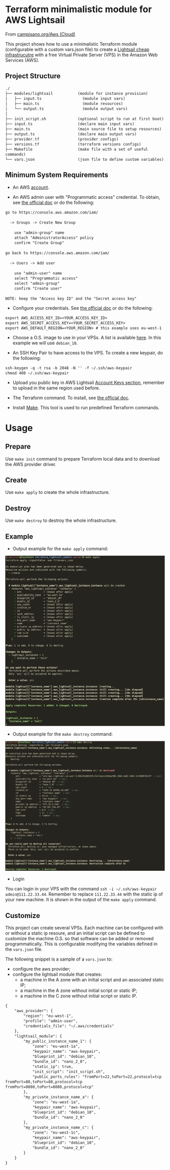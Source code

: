 # Terraform minimalistic module for AWS Lightsail

From [campisano.org/Aws (Cloud)](http://www.campisano.org/wiki/en/Aws_(Cloud)#Use_AWS_lightsail_simplified_service)

This project shows how to use a minimalistic Terraform module (configurable with a custom vars.json file) to create a [Lightsail cheap infrastrucutre](https://aws.amazon.com/lightsail/) with a free Virtual Private Server (VPS) in the Amazon Web Services (AWS).



Project Structure
-----------------

```
./
├── modules/lightsail           (module for instance provision)
│   ├── input.ts                  (module input vars)
│   ├── main.ts                   (module resources)
│   └── output.ts                 (module output vars)
│
├── init_script.sh              (optional script to run at first boot)
├── input.ts                    (declare main input vars)
├── main.ts                     (main source file to setup resources)
├── output.ts                   (declare main output vars)
├── provider.tf                 (provider configs)
├── versions.tf                 (terraform versions configs)
├── Makefile                    (make file with a set of useful commands)
└── vars.json                   (json file to define custom variables)
```



Minimum System Requirements
---------------------------

* An AWS [account](https://portal.aws.amazon.com/gp/aws/developer/registration/index.html?client=lightsail).

* An AWS admin user with "Programmatic access" credential. To obtain, see [the official doc](https://docs.aws.amazon.com/IAM/latest/UserGuide/getting-started_create-admin-group.html) or do the following:

```
go to https://console.aws.amazon.com/iam/

  -> Groups -> Create New Group

    use "admin-group" name
    attach "AdministratorAccess" policy
    confirm "Create Group"

go back to https://console.aws.amazon.com/iam/

  -> Users -> Add user

    use "admin-user" name
    select "Programmatic access"
    select "admin-group"
    confirm "Create user"

NOTE: keep the "Access key ID" and the "Secret access key"
```

* Configure your credentials. See [the official doc](https://docs.aws.amazon.com/cli/latest/userguide/cli-configure-envvars.html) or do the following:

```
export AWS_ACCESS_KEY_ID=<YOUR_ACCESS_KEY_ID>
export AWS_SECRET_ACCESS_KEY=<YOUR_SECRET_ACCESS_KEY>
export AWS_DEFAULT_REGION=<YOUR_REGION> # this example uses eu-west-1
```

* Choose a O.S. image to use in your VPSs. A list is available [here](https://lightsail.aws.amazon.com/ls/docs/en_us/articles/compare-options-choose-lightsail-instance-image). In this example we will use `debian_10`.

* An SSH Key Pair to have access to the VPS. To create a new keypair, do the following:

```
ssh-keygen -q -t rsa -b 2048 -N '' -f ~/.ssh/aws-keypair
chmod 400 ~/.ssh/aws-keypair
```

* Upload you public key in AWS Lightsail [Account Keys section](https://lightsail.aws.amazon.com/ls/webapp/account/keys), remember to upload in the same region used before.

* The Terraform command. To install, see [the official doc](https://www.terraform.io/downloads.html).

* Install [Make](https://www.gnu.org/software/make/). This tool is used to run predefined Terraform commands.



# Usage



Prepare
-------

Use `make init` command to prepare Terraform local data and to download the AWS provider driver.

Create
------

Use `make apply` to create the whole infrastructure.

Destroy
-------

Use `make destroy` to destroy the whole infrastructure.



Example
-------

* Output example for the `make apply` command:

![make apply image](/docs/README.md/make_apply.png?raw=true "make apply command")

* Output example for the `make destroy` command:

![make destroy image](/docs/README.md/make_destroy.png?raw=true "make destroy command")

* Login

You can login in your VPS with the command `ssh -i ~/.ssh/aws-keypair admin@111.22.33.44`. Remember to replace `111.22.33.44` with the static ip of your new machine. It is shown in the output of the `make apply` command.



Customize
---------

This project can create several VPSs. Each machine can be configured with or without a static ip resoure, and an initial script can be defined to customize the machine O.S. so that software can be added or removed programmatically. This is configurable modifying the variables defined in the `vars.json` file.

The following snippet is a sample of a `vars.json` to:
* configure the aws provider;
* configure the lightsail module that creates:
  * a machine in the A zone with an initial script and an associated static IP;
  * a machine in the A zone without initial script or static IP;
  * a machine in the C zone without initial script or static IP.

```
{
    "aws_provider": {
        "region": "eu-west-1",
        "profile": "admin-user",
        "credentials_file": "~/.aws/credentials"
    },
    "lightsail_module": {
        "my_public_instance_name_1": {
            "zone": "eu-west-1a",
            "keypair_name": "aws-keypair",
            "blueprint_id": "debian_10",
            "bundle_id": "nano_2_0",
            "static_ip": true,
            "init_script": "init_script.sh",
            "public_ports_rules": "fromPort=22,toPort=22,protocol=tcp fromPort=80,toPort=80,protocol=tcp fromPort=8080,toPort=8080,protocol=tcp"
        },
        "my_private_instance_name_a": {
            "zone": "eu-west-1a",
            "keypair_name": "aws-keypair",
            "blueprint_id": "debian_10",
            "bundle_id": "nano_2_0"
        },
        "my_private_instance_name_c": {
            "zone": "eu-west-1c",
            "keypair_name": "aws-keypair",
            "blueprint_id": "debian_10",
            "bundle_id": "nano_2_0"
        }
    }
}
```
